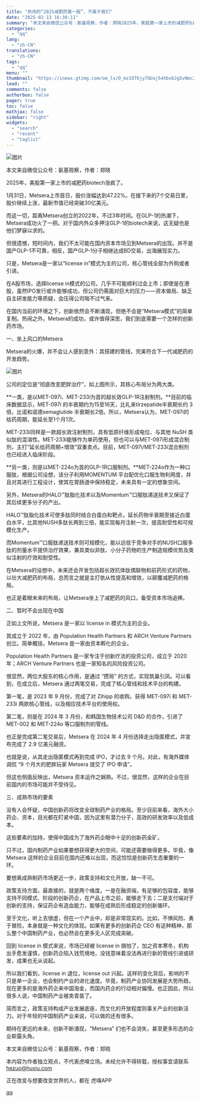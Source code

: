 ```yaml
---
title: "热闹的“2025减肥药第一股”，不属于我们"
date: "2025-02-13 16:38:11"
summary: "本文来自微信公众号：氨基观察，作者：郑晓2025年，美股第一家上市的减肥药biotech涨疯了。1..."
categories:
  - "qq"
lang:
  - "zh-CN"
translations:
  - "zh-CN"
tags:
  - "qq"
menu: ""
thumbnail: "https://inews.gtimg.com/om_ls/O_mz16T6jy7QUaj54XbxbJg5vNmc2qbWDQ3ZhdYdURHMgAA_640360/0"
lead: ""
comments: false
authorbox: false
pager: true
toc: false
mathjax: false
sidebar: "right"
widgets:
  - "search"
  - "recent"
  - "taglist"
---
```


![图片](https://inews.gtimg.com/om_bt/ODxDepmGUqabLocHtkFHRMMDBi2FyPtV-5dN08qac8PiQAA/641)

本文来自微信公众号：氨基观察，作者：郑晓

2025年，美股第一家上市的减肥药biotech涨疯了。

1月31日，Metsera上市首日，股价涨幅达到47.22%。在接下来的7个交易日里，股价继续上涨，最新市值已经突破30亿美元。

而这一切，距离Metsera创立的2022年，不过3年时间。在GLP-1的热潮下，Metsera成功火了一把。对于国内外众多押注GLP-1的biotech来说，这无疑也是他们梦寐以求的。

但很遗憾，短时间内，我们不太可能在国内资本市场见到Metsera的出现。并不是国产GLP-1不可靠，相反，国产GLP-1分子相继达成BD交易，出海展现实力。

只是，Metsera是一家以“license in”模式为主的公司，核心管线全部为外购或者引进。

在A股市场，选择license in模式的公司，几乎不可能顺利过会上市；即使是在港股，虽然IPO发行或许能够成功，但公司仍需面对巨大的压力——资本做局、缺乏自主研发能力等质疑，会压得公司喘不过气来。

在国内当前的环境之下，创新依然会不断涌现，但绝不会是“Metsera模式”的简单复制。热闹之外，Metsera的成功，或许值得深思，我们到底需要一个怎样的创新药市场。

一、坐上风口的Metsera

Metsera的火爆，并不会让人感到意外：其搭建的管线，完美符合下一代减肥药的开发趋势。

![图片](https://inews.gtimg.com/om_bt/O6zy3rOfGnexau6-FcwG2VJSyoRwMOZsH7PltyShqht_wAA/641)

公司的定位是“彻底改变肥胖治疗”，如上图所示，其核心布局分为两大类。

**一类，是以MET-097i、MET-233i为首的超长效GLP-1R注射制剂。**目前的临床数据显示，MET-097i 的半衰期约为15至16天，比礼来tirzepatide半衰期长约 3 倍，比诺和诺德semaglutide 半衰期长2倍。所以，Metsera认为，MET-097i的给药周期，能延长至1个月1次。

MET-233i同样是一款超长效注射制剂，具有低原纤维形成电位、与其他 NuSH 类似肽的混溶性。MET-233i能够作为单药使用，但也可以与MET-097i形成混合制剂，主打“延长给药周期+增效”双重卖点。目前，MET-097i/MET-233i混合制剂也已经进入临床阶段。

**另一类，则是以MET-224o为首的GLP-1R口服制剂。**MET-224o作为一种口服肽，根据公司设想，该分子利用MOMENTUM 平台配优化口服生物利用度，并且对其进行工程设计，使其在胃肠道中保持稳定，未来具有一定的想象空间。

另外，Metsera的HALO™肽脂化技术以及Momentum™口服肽递送技术又保证了其后续更多分子的产出。

HALO™肽脂化技术可使多肽同时结合白蛋白和靶点，延长药物半衰期至接近白蛋白水平，比其他NUSH多肽长两到三倍，能实现每月注射一次，提高耐受性和可规模化生产。

而Momentum™口服肽递送技术则可规模化，能以远低于竞争对手的NUSH口服多肽的剂量水平提供治疗效果，兼具类似非肽、小分子药物的生产制造规模优势及类似注射的疗效和耐受性。

在Metsera的设想中，未来还会开发包括超长效抗体肽偶联物和前药形式的药物，以壮大减肥药的布局，总而言之就是主打依从性提高和增效，以颠覆减肥药的格局。

也正是着眼未来的布局，让Metsera坐上了减肥药的风口，备受资本市场追捧。

二、暂时不会出现在中国

正如上文所说，Metsera 是一家以 license in 模式为主的企业。

其成立于 2022 年，由 Population Health Partners 和 ARCH Venture Partners 创立。简单概括，Metsera 是一家由资本孵化的企业。

Population Health Partners 是一家专注于创新疗法的投资公司，成立于 2020 年；ARCH Venture Partners 也是一家知名的风险投资公司。

很显然，两位大股东的核心作用，是通过 “攒局” 的方式，实现筑巢引凤。可以看到，在成立后，Metsera 通过两笔交易，完成了核心管线和技术平台的构建。

第一笔，是 2023 年 9 月份，完成了对 Zihipp 的收购，获得 MET-097i 和 MET-233i 两款核心管线，以及相应技术平台的使用权。

第二笔，则是在 2024 年 3 月份，和韩国生物技术公司 D&D 的合作，引进了 MET-002 和 MET-224o 等口服制剂的管线。

也正是完成第二笔交易后，Metsera 在 2024 年 4 月份选择走出隐匿模式，并宣布完成了 2.9 亿美元融资。

也就是说，从其走出隐匿模式再到完成 IPO，才过去 9 个月。对此，有海外媒体调侃 “9 个月大的肥胖玩家 Metsera 提交了 IPO 申请”。

但这也侧面反映出，Metsera 资本运作之娴熟。不过，很显然，这样的企业在目前国内的市场可能并不受待见。

三、成熟市场的要素

没有人会怀疑，中国创新药将改变全球制药产业的格局。至少目前来看，海外大小药企、资本，目光都在盯紧中国，因为这里有潜力分子，高效的研发效率以及低成本。

这些要素的加持，使得中国成为了海外药企眼中十足的创新药金矿。

只不过，国内制药产业如果要想获得更大的空间，可能还需要做得更多。毕竟，像 Metsera 这样的企业目前在国内还难以出现，而这恰恰是创新药生态重要的一环。

要想离成熟制药市场更近一步，政策支持和文化开放，缺一不可。

政策支持方面，最直接的，就是两个维度。一是在融资端，有足够的包容度，能够支持不同模式、阶段的创新药企，在产品上市之前，能够走下去；二是支付端对于创新的支持，保证药企有造血能力，能够在成熟后形成稳定的创新循环。

至于文化，听上去很虚，但在一个产业中，却是非常现实的。比如，不惧风险、勇于冒险，本身就是一种文化的体现。如果有更多的创新药企 CEO 有这种精神，那么整个中国制药产业，也必然会在更多无人区完成突破。

回到 license in 模式来说，市场已经被 license in 搞怕了，加之资本寒冬，机构出手愈发谨慎，创新药企陷入钱荒境地，没钱意味着没法再进行新的管线引进或研发，成果也无从谈起。

所以我们看到，license in 退位，license out 兴起。这样的变化背后，影响的不只是单一企业，也会制约产业的进化速度。毕竟，制药产业协同发展是大势所趋，现在更多的是海外药企来中国淘金，而国内药企的行动相对偏慢。也正因此，所以很多人说，中国制药产业被卖青苗了。

简而言之，政策支持构成产业发展底座，而文化的开放程度则事关产业的创新活力。对于年轻的中国制药产业来说，可以做的还有很多。

期待在更远的未来，创新不断涌现，“Metsera” 们也不会消失，甚至更多形态的企业崭露头角。

本文来自微信公众号：氨基观察，作者：郑晓

本内容为作者独立观点，不代表虎嗅立场。未经允许不得转载，授权事宜请联系 hezuo@huxiu.com

正在改变与想要改变世界的人，都在 虎嗅APP

[qq](https://new.qq.com/rain/a/20250213A05XU200)
